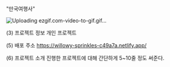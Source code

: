 


  "만국여행사"
  
![Uploading ezgif.com-video-to-gif.gif…]()


(3) 프로젝트 정보
  개인 프로젝트

(5) 배포 주소
  https://willowy-sprinkles-c49a7a.netlify.app/

(6) 프로젝트 소개
  진행한 프로젝트에 대해 간단하게 5~10줄 정도 써준다.


